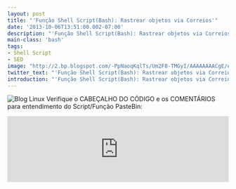 ```yaml
---
layout: post
title: "'Função Shell Script(Bash): Rastrear objetos via Correios'"
date: '2013-10-06T13:51:00.002-07:00'
description: "'Função Shell Script(Bash): Rastrear objetos via Correios'"
main-class: 'bash'
tags:
- Shell Script
- SED
image: "http://2.bp.blogspot.com/-PpNaoqKqlTs/Um2F8-TMGyI/AAAAAAAACgE/e24KsmaIQ38/s72-c/correios-shell.jpg"
twitter_text: "'Função Shell Script(Bash): Rastrear objetos via Correios'"
introduction: "'Função Shell Script(Bash): Rastrear objetos via Correios'"
---
```

![Blog Linux](http://2.bp.blogspot.com/-PpNaoqKqlTs/Um2F8-TMGyI/AAAAAAAACgE/e24KsmaIQ38/s320/correios-shell.jpg "Blog Linux")
Verifique o CABEÇALHO DO CÓDIGO  e os COMENTÁRIOS para entendimento do Script/Função
PasteBin:
<iframe src="http://pastebin.com/raw/90stK1VC" style="border:none;width:100%;"><iframe> 
CodeBlog:
#!/bin/bash
# --------------------------------------
# ./rastreamento.sh
#
# Função Shell Script(Bash): Rastrear objetos via Correios.
#
# Uso: ./rastreamento.sh [código da encomenda]
#
# Ex.: ./rastreamento.sh DI781874650BR
#
# Autor: Marcos da B. M. Oliveira , http://www.terminalroot.com.br/
# Desde: Dom 06 Out 2013 17:34:05 BRT 
# Licença: GPL
# --------------------------------------
rastreamento(){
url='http://websro.correios.com.br/sro_bin/txect01$.QueryList'
# imprime em amarelo
echo -e "\033[1;33m"
for codigo
 do
  # baixa a url
  lynx -source "$url?P_LINGUA=001&amp;P_TIPO=001&amp;P_COD_UNI=$codigo" |
  
  # deixa só as linhas que contém a string rowspan (que contém os dados do rastreamento), as demais são apagadas
  sed '/rowspan/!d' | 
  
  # substitui tudo entre  por espaço em branco
  sed 's// /g' |
  
  # insere o texto abaixo na primeira linha
  sed -e "1s/^/\n\nO RASTREAMENTO DO SEU OBJETO $1 É:\n\n/" |
  
  # limpa todas as tags e imprime uma linha em branco com echo
  sed -e 's/]*>//g' &amp;&amp; echo
  
  
 done
 
# finaliza a cor
echo -e "\033[0m"
}
rastreamento $1
